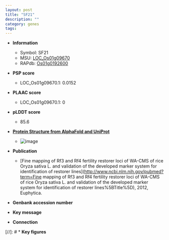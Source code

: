 ```yaml
---
layout: post
title: "SF21"
description: ""
category: genes
tags: 
---
```


* **Information**  
    + Symbol: SF21  
    + MSU: [LOC_Os01g09670](http://rice.plantbiology.msu.edu/cgi-bin/ORF_infopage.cgi?orf=LOC_Os01g09670)  
    + RAPdb: [Os01g0192600](http://rapdb.dna.affrc.go.jp/viewer/gbrowse_details/irgsp1?name=Os01g0192600)  

* **PSP score**  
    + LOC_Os01g09670.1: 0.0152 

* **PLAAC score**  
    + LOC_Os01g09670.1: 0 

* **pLDDT score**
    + 85.6

* **[Protein Structure from AlphaFold and UniProt](https://www.uniprot.org/uniprotkb/Q5SNH3/entry#structure)**
    + ![image](https://ricepsp.github.io/images/Q5/AF-Q5SNH3-F1.png)

* **Publication**  
    + [Fine mapping of Rf3 and Rf4 fertility restorer loci of WA-CMS of rice Oryza sativa L. and validation of the developed marker system for identification of restorer lines](http://www.ncbi.nlm.nih.gov/pubmed?term=Fine mapping of Rf3 and Rf4 fertility restorer loci of WA-CMS of rice Oryza sativa L. and validation of the developed marker system for identification of restorer lines%5BTitle%5D), 2012, Euphytica.

* **Genbank accession number**  

* **Key message**  

* **Connection**  

[//]: # * **Key figures**  


